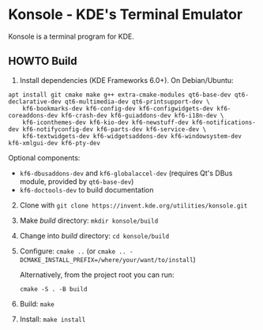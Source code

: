 # Konsole - KDE's Terminal Emulator

Konsole is a terminal program for KDE.


## HOWTO Build

1. Install dependencies (KDE Frameworks 6.0+). On Debian/Ubuntu:
```
apt install git cmake make g++ extra-cmake-modules qt6-base-dev qt6-declarative-dev qt6-multimedia-dev qt6-printsupport-dev \
    kf6-bookmarks-dev kf6-config-dev kf6-configwidgets-dev kf6-coreaddons-dev kf6-crash-dev kf6-guiaddons-dev kf6-i18n-dev \
    kf6-iconthemes-dev kf6-kio-dev kf6-newstuff-dev kf6-notifications-dev kf6-notifyconfig-dev kf6-parts-dev kf6-service-dev \
    kf6-textwidgets-dev kf6-widgetsaddons-dev kf6-windowsystem-dev kf6-xmlgui-dev kf6-pty-dev
```
   Optional components:
   - `kf6-dbusaddons-dev` and `kf6-globalaccel-dev` (requires Qt's DBus module, provided by `qt6-base-dev`)
   - `kf6-doctools-dev` to build documentation
2. Clone with `git clone https://invent.kde.org/utilities/konsole.git`
3. Make _build_ directory: `mkdir konsole/build`
4. Change into _build_ directory: `cd konsole/build`
5. Configure: `cmake ..` (or `cmake .. -DCMAKE_INSTALL_PREFIX=/where/your/want/to/install`)

   Alternatively, from the project root you can run:
   ```
   cmake -S . -B build
   ```
6. Build: `make`
7. Install: `make install`




